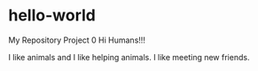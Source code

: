 # hello-world
My Repository Project 0
Hi Humans!!!

I like animals and I like helping animals. 
I like meeting new friends. 
